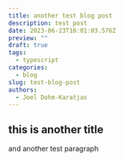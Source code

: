 ```yaml
---
title: another test blog post
description: test post
date: 2023-06-23T16:01:03.576Z
preview: ""
draft: true
tags:
  - typescript
categories:
  - blog
slug: test-blog-post
authors:
  - Joel Dohm-Karatjas
---
```


## this is another title

and another test paragraph
